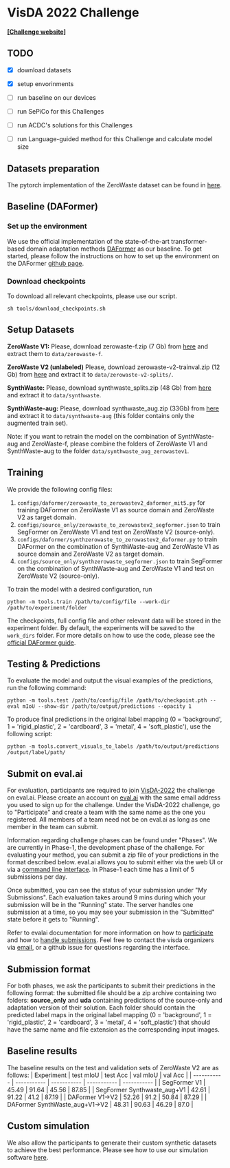 


# VisDA 2022 Challenge 

**[[Challenge website]](https://ai.bu.edu/visda-2022/)**


## TODO
- [x] download datasets
- [x] setup envorinments
- [ ] run baseline on our devices
- [ ] run SePiCo for this Challenges
- [ ] run ACDC's solutions for this Challenges
- [ ] run Language-guided method for this Challenge and calculate model size


## Datasets preparation

The pytorch implementation of the ZeroWaste dataset can be found in [here](zerowaste_dataloader.py).

## Baseline (DAFormer)
### Set up the environment
We use the official implementation of the state-of-the-art transformer-based domain adaptation methods [DAFormer](https://arxiv.org/abs/2111.14887) as our baseline. 
To get started, please follow the instructions on how to set up the environment on the DAFormer [github page](https://github.com/lhoyer/DAFormer). 
### Download checkpoints
To download all relevant checkpoints, please use our script.
```shell
sh tools/download_checkpoints.sh
```



## Setup Datasets
**ZeroWaste V1:** Please, download zerowaste-f.zip (7 Gb) from [here](http://csr.bu.edu/ftp/recycle/visda-2022/) and extract them to `data/zerowaste-f`.

**ZeroWaste V2 (unlabeled)** Please, download zerowaste-v2-trainval.zip (12 Gb) from
[here](http://csr.bu.edu/ftp/recycle/visda-2022/) and extract
it to `data/zerowaste-v2-splits/`.

**SynthWaste:** Please, download synthwaste_splits.zip (48 Gb) from
[here](http://csr.bu.edu/ftp/recycle/visda-2022/) and extract it to `data/synthwaste`.

**SynthWaste-aug:** Please, download 	synthwaste_aug.zip (33Gb) from
[here](http://csr.bu.edu/ftp/recycle/visda-2022/) and extract it to `data/synthwaste-aug` (this folder contains only the augmented train set).

Note: if you want to retrain the model on the combination of SynthWaste-aug and ZeroWaste-f, please combine the folders of ZeroWaste V1 and SynthWaste-aug to the folder `data/synthwaste_aug_zerowastev1`. 


## Training

We provide the following config files:
 
1. `configs/daformer/zerowaste_to_zerowastev2_daformer_mit5.py` for training DAFormer on ZeroWaste V1 as source domain and ZeroWaste V2 as target domain.
2. `configs/source_only/zerowaste_to_zerowastev2_segformer.json` to train SegFormer on ZeroWaste V1 and test on ZeroWaste V2 (source-only). 
3. `configs/daformer/synthzerowaste_to_zerowastev2_daformer.py` to train DAFormer on the combination of SynthWaste-aug and ZeroWaste V1 as source domain and ZeroWaste V2 as target domain.
4. `configs/source_only/synthzerowaste_segformer.json` to train SegFormer on the combination of SynthWaste-aug and ZeroWaste V1 and test on ZeroWaste V2 (source-only). 

To train the model with a desired configuration, run
```shell
python -m tools.train /path/to/config/file --work-dir /path/to/experiment/folder
```
The checkpoints, full config file and other relevant data will be stored in the experiment folder. By default, the experiments will be saved to the `work_dirs` folder.
For more details on how to use the code, please see the [official DAFormer guide](https://github.com/lhoyer/DAFormer). 


## Testing & Predictions

To evaluate the model and output the visual examples of the predictions, run the following command:

```shell
python -m tools.test /path/to/config/file /path/to/checkpoint.pth --eval mIoU --show-dir /path/to/output/predictions --opacity 1
```
To produce final predictions in the original label mapping (0 = 'background', 1 = 'rigid_plastic', 2 = 'cardboard', 3 = 'metal', 4 = 'soft_plastic'), use the following script:
```shell
python -m tools.convert_visuals_to_labels /path/to/output/predictions /output/label/path/
```

## Submit on eval.ai
For evaluation, participants are required to join [VisDA-2022](https://eval.ai/web/challenges/challenge-page/1806/overview) the challenge on eval.ai. Please create an account on [eval.ai](https://eval.ai/) with the same email address you used to sign up for the challenge. Under the VisDA-2022 challenge, go to "Participate" and create a team with the same name as the one you registered. All members of a team need not be on eval.ai as long as one member in the team can submit. 

Information regarding challenge phases can be found under "Phases". We are currently in Phase-1, the development phase of the challenge. For evaluating your method, you can submit a zip file of your predictions in the format described below. eval.ai allows you to submit either via the web UI or via a [command line interface](https://cli.eval.ai/). In Phase-1 each time has a limit of 5 submissions per day. 

Once submitted, you can see the status of your submission under "My Submissions". Each evaluation takes around 9 mins during which your submission will be in the "Running" state. The server handles one submission at a time, so you may see your submission in the "Submitted" state before it gets to "Running".

Refer to evalai documentation for more information on how to [participate](https://evalai.readthedocs.io/en/latest/participate.html) and how to [handle submissions](https://evalai.readthedocs.io/en/latest/make_submission_public_private_baseline.html). Feel free to contact the visda organizers via [email](mailto:visda-organizers@googlegroups.com), or a github issue for questions regarding the interface.


## Submission format
For both phases, we ask the participants to submit their predictions in the following format: the submitted file should be a zip archive containing two folders: **source_only** and **uda** containing predictions of the source-only and adaptation version of their solution. Each folder should contain the predicted label maps in the original label mapping (0 = 'background', 1 = 'rigid_plastic', 2 = 'cardboard', 3 = 'metal', 4 = 'soft_plastic') that should have the same name and file extension as the corresponding input images. 

## Baseline results
The baseline results on the test and validation sets of ZeroWaste V2 are as follows:
| Experiment            |   test mIoU     |  test  Acc      |  val mIoU     |  val  Acc      |
| -----------           | ----------- | ----------- |  ----------- | ----------- |
| SegFormer V1          |     45.49   |     91.64   |        45.56      |      87.85       |
| SegFormer Synthwaste_aug+V1 |      42.61   |      91.22   |   41.2   |    87.19    |
| DAFormer V1->V2       |       52.26      |      91.2       |   50.84   |   87.29    |
| DAFormer SynthWaste_aug+V1->V2 |      48.31     |    90.63     |   46.29  |   87.0   |



## Custom simulation
We also allow the participants to generate their custom synthetic datasets to achieve the best performance. Please see how to use our simulation software [here](simulation/readme.txt). 
